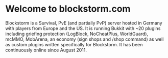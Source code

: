 Welcome to blockstorm.com
=========================

Blockstorm is a Survival, PvE (and partially PvP) server hosted in Germany with players from Europe and the US. It is running Bukkit with ~20 plugins including griefing protection (LogBlock, NoCheatPlus, WorldGuard), mcMMO, MobArena, an economy (sign shops and /shop command) as well as custom plugins written specifically for Blockstorm. It has been continuously online since August 2011.